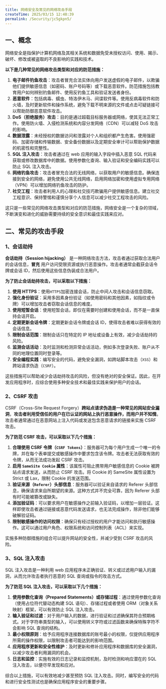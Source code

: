 ```yaml
---
title: 网络安全及常见的网络攻击手段
createTime: 2025/03/15 12:48:39
permalink: /Security/jc5gkpn5/
---
```


## 一、概念

网络安全是指保护计算机网络及其相关系统和数据免受未授权访问、使用、揭示、破坏、修改或被盗取的不良影响的实践和技术。

**以下是几种常见的网络攻击类型和对应的防范措施：**

1. **电子邮件钓鱼攻击**：攻击者冒充合法实体向用户发送虚假的电子邮件，以欺骗他们提供敏感信息（如密码、账户号码等）或下载恶意软件。防范措施包括教育用户如何辨别钓鱼邮件、使用反钓鱼工具和验证发送者身份。
2. **恶意软件**：包括病毒、蠕虫、特洛伊木马、间谍软件等。使用反病毒软件和防火墙，及时更新软件和操作系统，避免下载不明来源的文件或点击可疑链接可以帮助防御恶意软件攻击。
3. **DoS（拒绝服务）攻击**：目的是通过超载目标服务器或网络，使其无法正常工作。使用防火墙、入侵检测系统和内容分发网络（CDN）可以减轻 DoS 攻击的影响。
4. **数据泄露**：未经授权的数据访问和泄露对个人和组织都产生危害。使用强密码、加密存储和传输数据、安全备份数据以及定期安全审计可以帮助保护数据的机密性和完整性。
5. **SQL 注入攻击**：攻击者通过在 web 应用的输入字段中插入恶意 SQL 代码来获取或修改数据库中的数据。使用参数化查询、输入验证和安全编码实践可以防止 SQL 注入攻击。
6. **网络钓鱼攻击**：攻击者冒充合法的无线网络，以获取用户的敏感信息。确保连接到安全的网络，避免使用公共无线网络，启用网络加密和使用虚拟专用网络（VPN）可以增加网络钓鱼攻击的防护。
7. **社交工程**：攻击者利用人的心理和社交技巧欺骗用户提供敏感信息。建立社交工程意识、保持警惕和谨慎分享个人信息可以减少社交工程攻击的风险。

这只是一些常见的网络攻击类型和对应的防范措施，网络安全是一个复杂的领域，不断演变和进化的威胁需要持续的安全意识和最佳实践来应对。

## 二、常见的攻击手段

### 1、会话劫持

**会话劫持（Session hijacking）** 是一种网络攻击方法，攻击者通过获取合法用户的会话信息，**冒充** 用户访问受限资源或执行恶意操作。攻击者通常会截获会话令牌或会话 ID，然后使用这些信息伪装成合法用户。

**为了防止会话劫持攻击，可以采取以下措施：**

1. **使用 HTTPS**：使用`HTTPS`加密连接会话，防止中间人攻击和会话信息窃取。
2. **强化身份验证**：采用多因素身份验证（如使用密码和其他因素，如指纹或令牌）可以增加攻击者窃取会话信息的难度。
3. **使用短暂会话**：使用短暂会话，即仅在需要时创建和使用会话，而不是一直保持会话开启。
4. **定期更新会话令牌**：定期更新会话令牌或会话 ID，使得攻击者难以获得有效的会话信息。
5. **限制会话范围**：限制会话只在特定的 IP 地址或设备上有效，减少会话劫持的风险。
6. **监测会话活动**：及时监测和检测异常会话活动，例如多次登录失败、账户从不同的地理位置同时登录等。
7. **安全编程实践**：编写安全的代码，避免安全漏洞，如跨站脚本攻击（`XSS`）和跨站请求伪造（`CSRF`）。

这些措施可以帮助减少会话劫持攻击的风险，但没有绝对的安全保证。因此，在开发应用程序时，应综合使用多种安全技术和最佳实践来保护用户的会话。

### 2、CSRF 攻击

CSRF（Cross-Site Request Forgery）**跨站点请求伪造是一种常见的网站安全漏洞**，**攻击者利用受信任的用户在已认证的网站上执行恶意操作，而用户并不知情**。攻击者通常通过在恶意网站上注入代码或发送包含恶意请求的链接来实施 CSRF 攻击。

**为了防范 CSRF 攻击，可以采取以下几个措施：**

1. **合理使用 CSRF 令牌（`CSRF Tokens`）**：服务器可为每个用户生成一个唯一的令牌，并在每个表单提交或敏感操作中要求包含该令牌。攻击者无法获取有效的令牌，从而无法成功发起 CSRF 攻击。
2. **启用 `SameSite Cookie` 属性**：该属性可阻止携带用户敏感信息的 Cookie 被跨站点请求发送，从而防止 CSRF 攻击。将 Cookie 的 SameSite 属性设置为 Strict 或 Lax，限制 Cookie 的发送范围。
3. **验证来源（`Referer`）头部信息**：服务器可以验证来自请求的 Referer 头部信息，确保请求来自所期望的来源。这种方式并不完全可靠，因为 Referer 头部有时可能被篡改或缺失。
4. **添加验证码**：可以要求用户在敏感操作之前输入验证码，以增加一层验证。这样即使攻击者通过链接或恶意代码发送请求，也无法完成操作，除非他们能够破解验证码。
5. **限制敏感操作的访问权限**：确保只有经过授权的用户才能访问和执行敏感操作。这可以通过用户角色、权限系统和访问控制列表（ACL）来实现。

实施多种防御措施的组合可以提升网站的安全性，并减少受到 CSRF 攻击的风险。

### 3、SQL 注入攻击

SQL 注入攻击是一种利用 web 应用程序未正确验证、转义或过滤用户输入的漏洞，从而允许攻击者执行恶意的 SQL 查询或指令的攻击方式。

**为了防范 SQL 注入攻击，可以采取以下几个措施：**

1. **使用参数化查询（Prepared Statements）或存储过程**：通过使用参数化查询（使用占位符代替动态构建 SQL 语句）、存储过程或者使用 ORM（对象关系映射）框架，可以有效防止 SQL 注入攻击。
2. **输入验证和过滤**：对于用户输入的数据，进行验证和过滤确保其符合预期格式。对于字符串类型的输入，可以使用转义字符或过滤函数来确保特殊字符不会影响 SQL 查询的结构。
3. **最小权限原则**：给予应用程序连接数据库的账号最小的权限，仅提供应用程序所需的操作权限，以限制攻击者可能达到的影响范围。
4. **应用程序更新和安全性维护**：及时更新和修补应用程序和数据库的安全漏洞，以减少攻击者利用漏洞的机会。
5. **日志和监控**：实施有效的日志记录和监控机制，及时检测和响应潜在的 SQL 注入攻击，以便尽早发现和应对。

综合以上措施，可以有效地减少甚至预防 SQL 注入攻击。同时，编写安全的代码和进行安全性测试也是确保应用程序安全的重要步骤。
